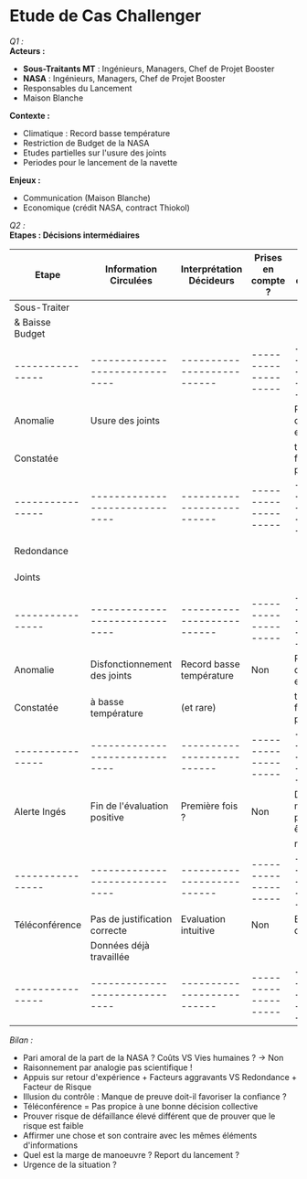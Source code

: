 # Etude de Cas Challenger #

*Q1 :*  
**Acteurs :**

 + **Sous-Traitants MT** : Ingénieurs, Managers, Chef de Projet Booster
 + **NASA** : Ingénieurs, Managers, Chef de Projet Booster
 + Responsables du Lancement
 + Maison Blanche

**Contexte :**

 + Climatique : Record basse température
 + Restriction de Budget de la NASA
 + Etudes partielles sur l'usure des joints
 + Periodes pour le lancement de la navette

**Enjeux :**

 + Communication (Maison Blanche)
 + Economique (crédit NASA, contract Thiokol)

*Q2 :*  
**Etapes : Décisions intermédiaires**

| Etape          | Information Circulées        | Interprétation Décideurs | Prises en compte ? | Sur quel enjeu la décision est prise | Conséquences          |
|----------------|------------------------------|--------------------------|--------------------|--------------------------------------|-----------------------|
| Sous-Traiter   |                              |                          |                    |                                      |                       |
| & Baisse Budget|                              |                          |                    |                                      |                       |
|----------------|------------------------------|--------------------------|--------------------|--------------------------------------|-----------------------|
| Anomalie       | Usure des joints             |                          |                    | Remise en question des essais        | Redondance des joints |
| Constatée      |                              |                          |                    | techniques fait précédement          |                       |
|----------------|------------------------------|--------------------------|--------------------|--------------------------------------|-----------------------|
| Redondance     |                              |                          |                    |                                      | Pieces non-critiques  |
| Joints         |                              |                          |                    |                                      | Contrainte cohérence  |
|----------------|------------------------------|--------------------------|--------------------|--------------------------------------|-----------------------|
| Anomalie       | Disfonctionnement des joints | Record basse température | Non                | Remise en question des essais        |                       |
| Constatée      | à basse température          | (et rare)                |                    | techniques fait précédement          |                       |
|----------------|------------------------------|--------------------------|--------------------|--------------------------------------|-----------------------|
| Alerte Ingés   | Fin de l'évaluation positive | Première fois ?          | Non                | D'autres missions pourraient être    | Téléconférence        |
|                |                              |                          |                    | reportées                            |                       |
|----------------|------------------------------|--------------------------|--------------------|--------------------------------------|-----------------------|
| Téléconférence | Pas de justification correcte| Evaluation intuitive     | Non                | Evaluation du risque                 | Créer de l'opacité    |
|                | Données déjà travaillée      |                          |                    |                                      |                       |
|----------------|------------------------------|--------------------------|--------------------|--------------------------------------|-----------------------|

*Bilan :*

 - Pari amoral de la part de la NASA ? Coûts VS Vies humaines ? -> Non
 - Raisonnement par analogie pas scientifique !
 - Appuis sur retour d'expérience + Facteurs aggravants VS Redondance + Facteur de Risque
 - Illusion du contrôle : Manque de preuve doit-il favoriser la confiance ?
 - Téléconférence = Pas propice à une bonne décision collective
 - Prouver risque de défaillance élevé différent que de prouver que le risque est faible
 - Affirmer une chose et son contraire avec les mêmes éléments d'informations
 - Quel est la marge de manoeuvre ? Report du lancement ?
 - Urgence de la situation ? 

